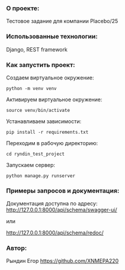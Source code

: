 ### О проекте:
Тестовое задание для компании Placebo/25

### Использованные технологии:

Django, REST framework

### Как запустить проект:

Создаем виртуальное окружение:

```
python -m venv venv
```

Активируем виртуальное окружение:

```
source venv/bin/activate
```

Устанавливаем зависимости:

```
pip install -r requirements.txt
```

Переходим в рабочую директорию:

```
cd ryndin_test_project
```

Запускаем сервер:

```
python manage.py runserver
```

### Примеры запросов и документация:

Документация доступна по адресу:
http://127.0.0.1:8000/api/schema/swagger-ui/

или

http://127.0.0.1:8000/api/schema/redoc/


### Автор:

Рындин Егор
https://github.com/XNMEPA220
